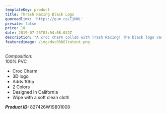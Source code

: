 ```yaml
---
templateKey: product
title: Thrash Racing Black Logo
gumroadlink: 'https://gum.co/IjHWL'
presale: false
price: 10
date: 2019-07-25T03:54:08.032Z
description: "A croc charm collab with Trash Racing! The black logo variant. \U0001F994"
featuredimage: /img/dsc05087cutout.png
---
```

_Composition:_\
100% PVC

* Croc Charm
* 3D logo
* Adds 10hp
* 2 Colors
* Designed In California
* Wipe with a soft clean cloth

**_Product ID:_** 827426W1S801008
